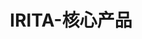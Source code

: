 ---
{
    layout: Layout,
    isIrita: true,
    title: IRITA-核心产品,
    inland: {
    },
    international: {
        titleContent: {
            title: IRITA,
            subTitle: 支持下一代分佈式商業的聯盟鏈產品線,
            bg_banner: irita_banner
        },
        iritaIntro: {
            title: IRITA 是什麼？,
            characteristic: [
                { text: 自主可控},
                { text: 高效易用},
                { text: 功能全面}
            ],
            descriptionArticle: [
                {paragraph: IRITA 是 BIANJIE.AI Global 以區塊鏈跨鏈、NFT 技術及大數據隱私保護技術為核心，自主研發的支持下一代分佈式商業系統的企業級聯盟鏈產品線。},
                {paragraph: IRITA 具有保護隱私的數據加密共享、高效的共識協議、領先的跨鏈技術、實用性極強的鏈上鍊下系統交互及多方協作業務流集成能力、靈活的資產數字化建模與可信交換支撐、以及大數據存儲 6 大核心技術優勢，可廣泛應用於金融、醫療健康、供應鏈、車聯網等多種商業場景，為實體經濟提供基於區塊鏈信任機器的價值賦能。},
                {paragraph: IRITA 支持中國國密標準，並有完善的 SDK 及運維工具支持，在性能、安全可靠性、認證及權限、可維護性、可擴展性和運維監控等多方面都滿足企業級應用需求。}
            ]
        },
        advantageContent: {
            text: IRITA 核心技術優勢,
            advantageList: [
                {
                    img: iservice.png,
                    advantageTitle: 面向服務、支持多方協作 - iService,
                    description: [
                        {paragraph: 鏈上鏈下可信交互},
                        {paragraph: 高效支持對於各類傳統系統的有效集成}
                    ]
                },
                {
                    img: yinsijisuan.png,
                    advantageTitle: 隱私計算 - 數據多方安全協作,
                    description: [
                        {paragraph: 支持數據多層次高效安全加密存儲},
                        {paragraph: 通過多種隱私計算方法，保護各方數據所有權和隱私},
                        {paragraph: 支持多方協作時原始數據不出門，實現數據可用不可見的價值流通}
                    ]
                },
                {
                    img: shuzizichan.png,
                    advantageTitle: 資產數字化建模與可信交換,
                    description: [
                        {paragraph: 採用 NFT 技術支持對有價值的數據資產和實體資產進行鏈上數字化建模，形成區塊鏈上數字化資產並支持可信流轉與交換，能很好支持分佈式商業系統及元宇宙應用圍繞資產的可信業務流程實現。},
                    ]
                },
                {
                    img: tendermint.png,
                    advantageTitle: 高效共識 - Tendermint,
                    description: [
                        {paragraph: 互聯網級別可應用的拜占庭共識協議，Facebook、長安鏈也借鑑使用此共識技術}
                    ]
                },
                {
                    img: IBC.png,
                    advantageTitle: 先進跨鏈技術 - IBC 協議,
                    description: [
                        {paragraph: IBC 支持異構系統圍繞數據和計算的跨鏈調用和可信交互},
                        {paragraph: 邊界智能團隊參與並貢獻了 IBC 中重要模塊——ICS20 跨鏈轉賬的開發}
                    ]
                },
                {
                    img: dashuju.png,
                    advantageTitle: 大數據存儲,
                    description: [
                        {paragraph: 自帶存儲層支持雲存儲和分佈式存儲},
                        {paragraph: 數據倉庫和鏈式數據結合支持鏈上數據高效全生命週期查詢},
                    ]
                },
            ]   
        },
        techApplication: {
            text: 技術應用,
            wenchang: {
                text: BSN 文昌鏈,
                description: [
                    {
                        paragraph: 「文昌鏈」基於邊界智能的企業級聯盟鏈產品 IRITA 打造，併成為首批在 BSN 環境上線，具備全生態商業服務能力的開放聯盟鏈。
                    },
                    {
                        paragraph: 文昌鏈（基於 IRITA）以區塊鏈跨鏈、NFT 技術及大數據隱私保護技術為核心，安全可控、符合國密標準，支持下一代分佈式商業系統。目前已有識蛛可信身份服務、魔卡 NFT 管理平臺、電子證照系統、一體化數字藝術品登記服務平臺等多種行業應用在文昌鏈上線運營。
                    }
                ]
            },
            banner: wenchang_hk.png
        }
    }
}
---